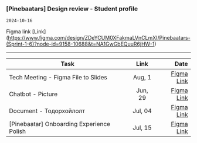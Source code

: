 ### [Pinebaatars] Design review - Student profile

`2024-10-16`

Figma link [Link] (https://www.figma.com/design/ZDeYCUM0XFakmaLVnCLmXI/Pinebaatars-(Sprint-1-6)?node-id=9158-10688&t=NA1GwGbEQuuR6jHW-1)

<hr/>

| Task                                      |  Link   |                                                                                                                          Date |
| ----------------------------------------- | :-----: | ----------------------------------------------------------------------------------------------------------------------------: |
| Tech Meeting - Figma File to Slides       | Aug, 1  | [Figma Link](https://www.figma.com/slides/SXEOCpXnSjjsPFpZMtPzUU/Aug%2C-2---Tech-Meeting?node-id=13-470&t=j5ewK2ZA1Ux1iSuM-1) |
| Chatbot - Picture                         | Jun, 29 |        [Figma Link](https://www.figma.com/design/7JKMESposKk3WdXiMzh2BT/Leap-[2024]?node-id=1211-12320&t=BcUc9cfJr7Hp5Ic3-11) |
| Document - Тодорхойлолт                   | Jul, 04 |           [Figma Link](https://www.figma.com/design/lP1Jv8qkM6bJ3YZT2KvQzw/HR-Contract?node-id=901-291&t=xiBTcdU7eRjjqv2x-11) |
| [Pinebaatar] Onboarding Experience Polish | Jul, 15 |          [Figma Link]([https://www.figma.com/design/lP1Jv8qkM6bJ3YZT2KvQzw/HR-Contract?node-id=901-291&t=xiBTcdU7eRjjqv2x-11) |
